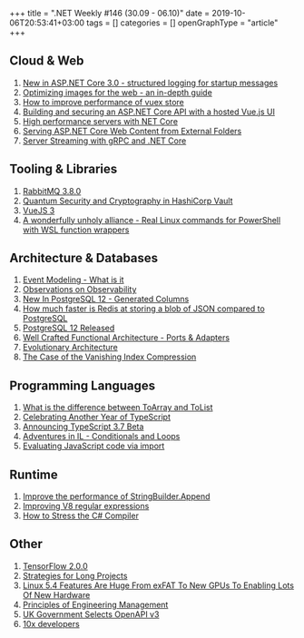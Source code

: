 +++
title = ".NET Weekly #146 (30.09 - 06.10)"
date = 2019-10-06T20:53:41+03:00
tags = []
categories = []
openGraphType = "article"
+++

## Cloud & Web

1. [New in ASP.NET Core 3.0 - structured logging for startup messages](https://andrewlock.net/new-in-aspnetcore-3-structured-logging-for-startup-messages/)
1. [Optimizing images for the web - an in-depth guide](https://dev.to/prototyp/optimizing-images-for-the-web-an-in-depth-guide-4j7d)
1. [How to improve performance of vuex store](https://medium.com/@jiihu/how-to-improve-performance-of-vuex-store-c9e3cfb01f72)
1. [Building and securing an ASP.NET Core API with a hosted Vue.js UI](https://damienbod.com/2019/10/04/building-and-securing-an-asp-net-core-api-with-a-hosted-vue-js-ui/)
1. [High performance servers with NET Core](https://www.youtube.com/watch?v=Zx87SEQpzfE&feature=youtu.be&list=PLReL099Y5nRd04p81Q7p5TtyjCrj9tz1t)
1. [Serving ASP.NET Core Web Content from External Folders](https://weblog.west-wind.com/posts/2019/Sep/30/Serving-ASPNET-Core-Web-Content-from-External-Folders)
1. [Server Streaming with gRPC and .NET Core](https://www.stevejgordon.co.uk/server-streaming-with-grpc-in-asp-dotnet-core)

<!--more-->

## Tooling & Libraries

1. [RabbitMQ 3.8.0](https://github.com/rabbitmq/rabbitmq-server/releases/tag/v3.8.0)
1. [Quantum Security and Cryptography in HashiCorp Vault](https://www.hashicorp.com/blog/quantum-security-and-cryptography-in-hashicorp-vault)
1. [VueJS 3](https://github.com/vuejs/vue-next)
1. [A wonderfully unholy alliance - Real Linux commands for PowerShell with WSL function wrappers](https://www.hanselman.com/blog/AWonderfullyUnholyAllianceRealLinuxCommandsForPowerShellWithWSLFunctionWrappers.aspx)

## Architecture & Databases

1. [Event Modeling - What is it](https://eventmodeling.org/posts/what-is-event-modeling/)
1. [Observations on Observability](https://blog.colinbreck.com/observations-on-observability/)
1. [New In PostgreSQL 12 - Generated Columns](https://pgdash.io/blog/postgres-12-generated-columns.html)
1. [How much faster is Redis at storing a blob of JSON compared to PostgreSQL](https://www.peterbe.com/plog/redis-vs-postgres-blob-of-json)
1. [PostgreSQL 12 Released](https://www.postgresql.org/about/news/1976/)
1. [Well Crafted Functional Architecture - Ports & Adapters](https://medium.com/socialcom/well-crafted-functional-architecture-ports-adapters-3799a532f2e8)
1. [Evolutionary Architecture](https://www.infoq.com/presentations/evolutionary-architecture/)
1. [The Case of the Vanishing Index Compression](https://www.red-gate.com/simple-talk/blogs/the-case-of-the-vanishing-index-compression/)

## Programming Languages

1. [What is the difference between ToArray and ToList](https://olegkarasik.wordpress.com/2019/07/23/what-is-the-difference-between-toarray-and-tolist/)
1. [Celebrating Another Year of TypeScript](https://medium.com/youview-engineering/celebrating-8-years-of-typescript-e4b1482f3ba0)
1. [Announcing TypeScript 3.7 Beta](https://devblogs.microsoft.com/typescript/announcing-typescript-3-7-beta/)
1. [Adventures in IL - Conditionals and Loops](https://www.aaron-powell.com/posts/2019-09-24-adventures-in-cil-conditionals-and-loops/)
1. [Evaluating JavaScript code via import](https://2ality.com/2019/10/eval-via-import.html)

## Runtime

1. [Improve the performance of StringBuilder.Append](https://github.com/dotnet/coreclr/pull/27007)
1. [Improving V8 regular expressions](https://v8.dev/blog/regexp-tier-up)
1. [How to Stress the C# Compiler](https://blog.hediet.de/post/how-to-stress-the-csharp-compiler)

## Other

1. [TensorFlow 2.0.0](https://github.com/tensorflow/tensorflow/releases/tag/v2.0.0)
1. [Strategies for Long Projects](http://benbrostoff.github.io/2019/09/28/long-projects.html)
1. [Linux 5.4 Features Are Huge From exFAT To New GPUs To Enabling Lots Of New Hardware](https://www.phoronix.com/scan.php?page=article&item=linux-54-features&num=1)
1. [Principles of Engineering Management](http://tilomitra.com/principles-of-engineering-management/)
1. [UK Government Selects OpenAPI v3](https://technology.blog.gov.uk/2019/10/02/improve-csvs-and-api-descriptions-with-these-open-standards-board-recommendations/)
1. [10x developers](https://blog.ploeh.dk/2019/09/30/10x-developers/)
